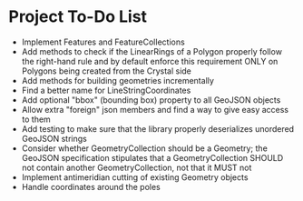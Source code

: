 # Project To-Do List

- Implement Features and FeatureCollections
- Add methods to check if the LinearRings of a Polygon properly follow the
  right-hand rule and by default enforce this requirement ONLY on Polygons being
  created from the Crystal side
- Add methods for building geometries incrementally
- Find a better name for LineStringCoordinates
- Add optional "bbox" (bounding box) property to all GeoJSON objects
- Allow extra "foreign" json members and find a way to give easy access to them
- Add testing to make sure that the library properly deserializes unordered
  GeoJSON strings
- Consider whether GeometryCollection should be a Geometry; the GeoJSON
  specification stipulates that a GeometryCollection SHOULD not contain another
  GeometryCollection, not that it MUST not
- Implement antimeridian cutting of existing Geometry objects
- Handle coordinates around the poles
